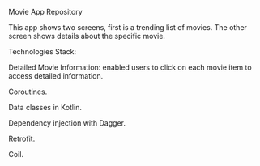 Movie App Repository

This app shows two screens, first is a trending list of movies. The other screen shows details about the specific movie.

Technologies Stack:

Detailed Movie Information: enabled users to click on each movie item to access detailed information.

Coroutines.

Data classes in Kotlin.

Dependency injection with Dagger.

Retrofit.

Coil.
